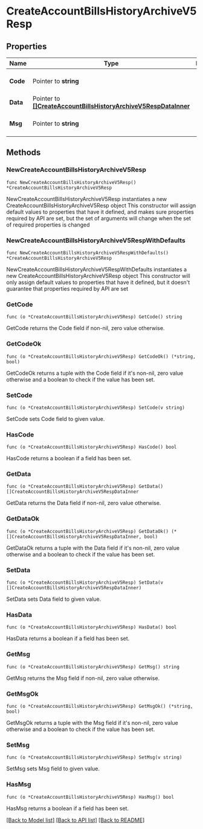 # CreateAccountBillsHistoryArchiveV5Resp

## Properties

Name | Type | Description | Notes
------------ | ------------- | ------------- | -------------
**Code** | Pointer to **string** |  | [optional] [default to ""]
**Data** | Pointer to [**[]CreateAccountBillsHistoryArchiveV5RespDataInner**](CreateAccountBillsHistoryArchiveV5RespDataInner.md) |  | [optional] 
**Msg** | Pointer to **string** |  | [optional] [default to ""]

## Methods

### NewCreateAccountBillsHistoryArchiveV5Resp

`func NewCreateAccountBillsHistoryArchiveV5Resp() *CreateAccountBillsHistoryArchiveV5Resp`

NewCreateAccountBillsHistoryArchiveV5Resp instantiates a new CreateAccountBillsHistoryArchiveV5Resp object
This constructor will assign default values to properties that have it defined,
and makes sure properties required by API are set, but the set of arguments
will change when the set of required properties is changed

### NewCreateAccountBillsHistoryArchiveV5RespWithDefaults

`func NewCreateAccountBillsHistoryArchiveV5RespWithDefaults() *CreateAccountBillsHistoryArchiveV5Resp`

NewCreateAccountBillsHistoryArchiveV5RespWithDefaults instantiates a new CreateAccountBillsHistoryArchiveV5Resp object
This constructor will only assign default values to properties that have it defined,
but it doesn't guarantee that properties required by API are set

### GetCode

`func (o *CreateAccountBillsHistoryArchiveV5Resp) GetCode() string`

GetCode returns the Code field if non-nil, zero value otherwise.

### GetCodeOk

`func (o *CreateAccountBillsHistoryArchiveV5Resp) GetCodeOk() (*string, bool)`

GetCodeOk returns a tuple with the Code field if it's non-nil, zero value otherwise
and a boolean to check if the value has been set.

### SetCode

`func (o *CreateAccountBillsHistoryArchiveV5Resp) SetCode(v string)`

SetCode sets Code field to given value.

### HasCode

`func (o *CreateAccountBillsHistoryArchiveV5Resp) HasCode() bool`

HasCode returns a boolean if a field has been set.

### GetData

`func (o *CreateAccountBillsHistoryArchiveV5Resp) GetData() []CreateAccountBillsHistoryArchiveV5RespDataInner`

GetData returns the Data field if non-nil, zero value otherwise.

### GetDataOk

`func (o *CreateAccountBillsHistoryArchiveV5Resp) GetDataOk() (*[]CreateAccountBillsHistoryArchiveV5RespDataInner, bool)`

GetDataOk returns a tuple with the Data field if it's non-nil, zero value otherwise
and a boolean to check if the value has been set.

### SetData

`func (o *CreateAccountBillsHistoryArchiveV5Resp) SetData(v []CreateAccountBillsHistoryArchiveV5RespDataInner)`

SetData sets Data field to given value.

### HasData

`func (o *CreateAccountBillsHistoryArchiveV5Resp) HasData() bool`

HasData returns a boolean if a field has been set.

### GetMsg

`func (o *CreateAccountBillsHistoryArchiveV5Resp) GetMsg() string`

GetMsg returns the Msg field if non-nil, zero value otherwise.

### GetMsgOk

`func (o *CreateAccountBillsHistoryArchiveV5Resp) GetMsgOk() (*string, bool)`

GetMsgOk returns a tuple with the Msg field if it's non-nil, zero value otherwise
and a boolean to check if the value has been set.

### SetMsg

`func (o *CreateAccountBillsHistoryArchiveV5Resp) SetMsg(v string)`

SetMsg sets Msg field to given value.

### HasMsg

`func (o *CreateAccountBillsHistoryArchiveV5Resp) HasMsg() bool`

HasMsg returns a boolean if a field has been set.


[[Back to Model list]](../README.md#documentation-for-models) [[Back to API list]](../README.md#documentation-for-api-endpoints) [[Back to README]](../README.md)



